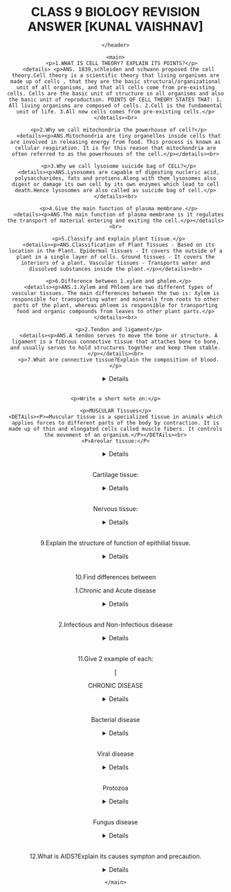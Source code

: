 <!DOCTYPE html>
<html lang="en">
<head>
    <meta charset="UTF-8">
    <meta http-equiv="X-UA-Compatible" content="IE=edge">
    <meta name="viewport" content="width=device-width, initial-scale=1.0">
    <title>Document</title>
</head>
<body>
    <header>
        <h1> <center>CLASS 9 BIOLOGY REVISION ANSWER [KUNAL VAISHNAV] </center></h1>

    </header>

    <main>
        <p>1.WHAT IS CELL THEORY? EXPLAIN ITS POINTS?</p>
      <details> <p>ANS. 1839,schleiden and schwann proposed the cell theory.Cell theory is a scientific theory that living organisms are made up of cells , that they are the basic structural/organizational unit of all organisms, and that all cells come from pre-existing cells. Cells are the basic unit of structure in all organisms and also the basic unit of reproduction. POINTS OF CELL THEORY STATES THAT: 1. All living organisms are composed of cells. 2.Cell is the fundamental unit of life. 3.All new cells comes from pre-existing cells.</p></details><br>

      <p>2.Why we call mitochondria the powerhouse of cell?</p>
      <details><p>ANS.Mitochondria are tiny organelles inside cells that are involved in releasing energy from food. This process is known as cellular respiration. It is for this reason that mitochondria are often referred to as the powerhouses of the cell.</p></details><br>

      <p>3.Why we call lysosome suicide bag of CELL?</p>
      <details><p>ANS.Lysosomes are capable of digesting nucleric acid, polysaccharides, fats and protiens.Along with them lysosomes also digest or damage its own cell by its own enzymes which lead to cell death.Hence lysosomes are also called as suicide bag of cell.</p></details><br>

      <p>4.Give the main function of plasma membrane.</p>
      <details><p>ANS.The main function of plasma membrane is it regulates the transport of material entering and exiting the cell.</p></details><br>

      <p>5.Classify and explain plant tissue.</p>
      <details><p>ANS.Classification of Plant Tissues - Based on its location in the Plant. Epidermal tissues - It covers the outside of a plant in a single layer of cells. Ground tissues - It covers the interiors of a plant. Vascular tissues - Transports water and dissolved substances inside the plant.</p></details><br>

      <p>6.Difference between 1.xylem and pholem.</p>
      <details><p>ANS.1.Xylem and Phloem are two different types of vascular tissues. The main differences between the two is: Xylem is responsible for transporting water and minerals from roots to other parts of the plant, whereas phloem is responsible for transporting food and organic compounds from leaves to other plant parts.</p></details><br>

      <p>2.Tendon and ligament</p>
      <details><p>ANS.A tendon serves to move the bone or structure. A ligament is a fibrous connective tissue that attaches bone to bone, and usually serves to hold structures together and keep them stable.</p></details><br>
      <p>7.What are connective tissue?Explain the composition of blood.</p>
<details><p>ANS.Connective tissue are type of tissue that binds and supports other tissue of the body. Connective tissue is made up of cells, fibers, and a gel-like substance.The example of connective tissue include cartilage,bone,tendon,adipose tissue.
    Blood has 4 main components:pasma,red blood cells,white blood cells and platelets.</p></details><br>

    <p>Write a short note on:</p>

    <p>MUSCULAR Tissues</p>
    <DETAils><P>=Muscular tissue is a specialized tissue in animals which applies forces to different parts of the body by contraction. It is made up of thin and elongated cells called muscle fibers. It controls the movement of an organism.</P></DETAils><br>
    <P>Areolar tissue:</P>
<DETAils><P>=The areolar tissue is a loose connective tissue that can be seen between the skin and muscles; in the bone marrow as well as around the blood vessels and nerves.</P></DETAils><br>

<p>Cartilage tissue:</p>
<details><p>Cartilage is a non-vascular type of supporting connective tissue that is found throughout the body . Cartilage is a flexible connective tissue that differs from bone in several ways; it is avascular and its microarchitecture is less organized than bone.</p></details><br>
<p>Nervous tissue:</p>
<details><p>Nervous tissue is found in the brain, spinal cord, and nerves. It is responsible for coordinating and controlling many body activities. It stimulates muscle contraction, creates an awareness of the environment, and plays a major role in emotions, memory, and reasoning.</p></details><br>


<p>9.Explain the structure of function of epithilial tissue.</p>
<details><p>ANS.Epithelial tissues are widespread throughout the body. They form the covering of all body surfaces, line body cavities and hollow organs, and are the major tissue in glands. They perform a variety of functions that include protection, secretion, absorption, excretion, filtration, diffusion, and sensory reception.</p></details><br>

<p>10.Find differences between</p>
<p>1.Chronic and Acute disease</p>
<details><p>Acute illnesses generally develop suddenly and last a short time, often only a few days or weeks. Chronic conditions develop slowly and may worsen over an extended period of time-months to years.</p></details><br>

<P>2.Infectious and Non-Infectious disease</P>
<details><p>=Infectious diseases are transmitted from person-to-person through the transfer of a pathogen such as bacteria, viruses, fungi or parasites. A non-infectious disease cannot be transmitted through a pathogen and is caused by a variety of other circumstantial factors.</p></details><br>

<p>11.Give 2 example of each:</p>
[<p>CHRONIC DISEASE </p>
<details><p>1.CANCER 2.HEART DISEASE</p></details><br>

<p>Bacterial disease</p>
<details><p>1.CHOLERA 2.DIPTHERIA</p></details><br>

<p>Viral disease</p>
<details><p>1.AIDS 2.CHICKENPOX</p></details>
<br>
<p>Protozoa</p>
<details><p>1.MALARIA 2.TOXOPLASMOSIS</p></details><br>
<p>Fungus disease</p>
<details><p>1.RINGWORM 2.YEAST INFECTION</p></details><br>

<p>12.What is AIDS?Explain its causes sympton and precaution.</p>
<details><p>ANS.Acquired Immune Deficiency Syndrome or AIDS(It spread by HIV)its infective human immune system.Its cronic and infectious disease. <br>
<p> Causes</p>
1.Unprotected sexual intercourse. <br>
2.Through blood transmission. <br>
3.Infected injection. <br>
4.From infected mother to children. 
<br>
<p>SYMPTONS</p> 
1.Immune system getting weak day by day. <br>
2.Weight loss. <br>
Sweat during sleep. <br>

<p>PREVENTION</p>

<p>Always keep protected sex honest to 1 partner.</p>

<p>13.What are symptons of disease?Explain.</p>
<details><p>Ans.There are many symptons of disease.Every disease has different symptons.1.FEVER 2.DIARRHEA 3.COLD 4.MUSCLE ACHES 5.HEADACHE 6.COUGHING 7.PROBLEM IN DIGESTIVE SYSTEM.</p></details><br>



<p>14.What are means of spread?</p>
<details><p>ANS.Infectious diseases spread from an infected person to a healthy person through air, water, food,vectors, physical contact and sexual contact.</p></details>





</p></details>




    </main>
    
</body>
</html>
